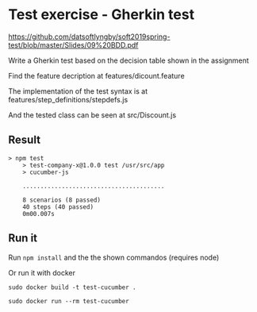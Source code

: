 # Test exercise - Gherkin test

https://github.com/datsoftlyngby/soft2019spring-test/blob/master/Slides/09%20BDD.pdf

Write a Gherkin test based on the decision table shown in the assignment

Find the feature decription at features/dicount.feature

The implementation of the test syntax is at features/step_definitions/stepdefs.js

And the tested class can be seen at src/Discount.js


## Result

```
> npm test
    > test-company-x@1.0.0 test /usr/src/app
    > cucumber-js

    ........................................

    8 scenarios (8 passed)
    40 steps (40 passed)
    0m00.007s
```

## Run it

Run `npm install` and the the shown commandos (requires node)

Or run it with docker

`sudo docker build -t test-cucumber .`

`sudo docker run --rm test-cucumber`
